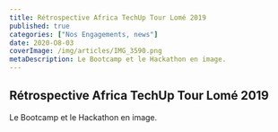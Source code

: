 ```yaml
---
title: Rétrospective Africa TechUp Tour Lomé 2019
published: true
categories: ["Nos Engagements, news"]
date: 2020-O8-03
coverImage: /img/articles/IMG_3590.png
metaDescription: Le Bootcamp et le Hackathon en image.
---
```


## Rétrospective Africa TechUp Tour Lomé 2019

Le Bootcamp et le Hackathon en image.
